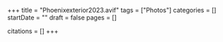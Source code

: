 +++
title = "Phoenixexterior2023.avif"
tags = ["Photos"]
categories = []
startDate = ""
draft = false
pages = []

citations = []
+++
